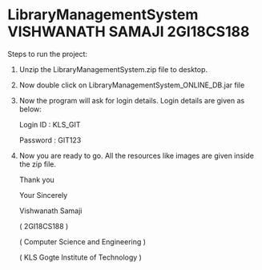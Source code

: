 # LibraryManagementSystem VISHWANATH SAMAJI 2GI18CS188

Steps to run the project:

1) Unzip the LibraryManagementSystem.zip file to desktop.
2) Now double click on LibraryManagementSystem_ONLINE_DB.jar file
3) Now the program will ask for login details.
   Login details are given as below:
   
   Login ID : KLS_GIT
   
   Password : GIT123
   
 4) Now you are ready to go. All the resources like images are given inside the zip file.
 
    Thank you
 
    Your Sincerely
 
    Vishwanath Samaji
 
    ( 2GI18CS188 )
 
    ( Computer Science and Engineering )
 
    ( KLS Gogte Institute of Technology )
 
